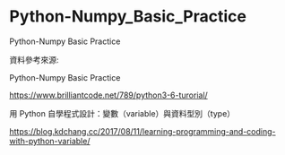 # Python-Numpy_Basic_Practice
Python-Numpy Basic Practice

資料參考來源:

Python-Numpy Basic Practice

https://www.brilliantcode.net/789/python3-6-turorial/

用 Python 自學程式設計：變數（variable）與資料型別（type）

https://blog.kdchang.cc/2017/08/11/learning-programming-and-coding-with-python-variable/
